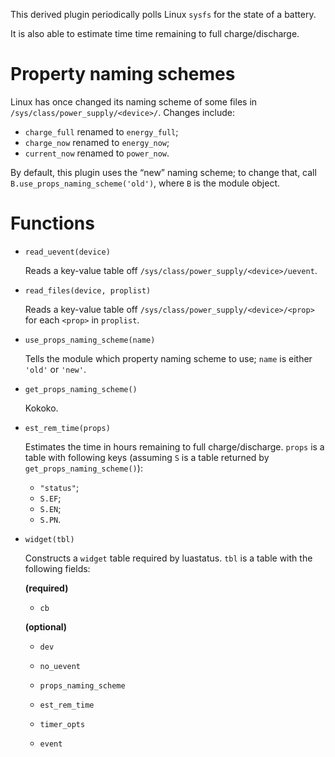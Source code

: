 This derived plugin periodically polls Linux `sysfs` for the state of a battery.

It is also able to estimate time time remaining to full charge/discharge.

Property naming schemes
===
Linux has once changed its naming scheme of some files in
`/sys/class/power_supply/<device>/`. Changes include:
  - `charge_full` renamed to `energy_full`;
  - `charge_now` renamed to `energy_now`;
  - `current_now` renamed to `power_now`.

By default, this plugin uses the “new” naming scheme; to change that, call
`B.use_props_naming_scheme('old')`, where `B` is the module object.

Functions
===
  - `read_uevent(device)`

      Reads a key-value table off `/sys/class/power_supply/<device>/uevent`.

  - `read_files(device, proplist)`

      Reads a key-value table off `/sys/class/power_supply/<device>/<prop>` for
      each `<prop>` in `proplist`.

  - `use_props_naming_scheme(name)`

      Tells the module which property naming scheme to use; `name` is either
      `'old'` or `'new'`.

  - `get_props_naming_scheme()`

      Kokoko.

  - `est_rem_time(props)`

      Estimates the time in hours remaining to full charge/discharge.
      `props` is a table with following keys (assuming `S` is a table returned
      by `get_props_naming_scheme()`):

      * `"status"`;
      * `S.EF`;
      * `S.EN`;
      * `S.PN`.

  - `widget(tbl)`

      Constructs a `widget` table required by luastatus. `tbl` is a table with
      the following fields:

      **(required)**

      * `cb`

      **(optional)**

      * `dev`

      * `no_uevent`

      * `props_naming_scheme`

      * `est_rem_time`

      * `timer_opts`

      * `event`
